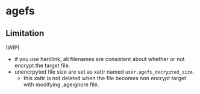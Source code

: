 agefs
=====

## Limitation

(WIP)

* if you use hardlink, all filenames are consistent about whether or not encrypt the target file.
* unencrpyted file size are set as xattr named `user.agefs_decrypted_size`.
    * this xattr is not deleted when the file becomes non encrypt target with modifying .ageignore file.
